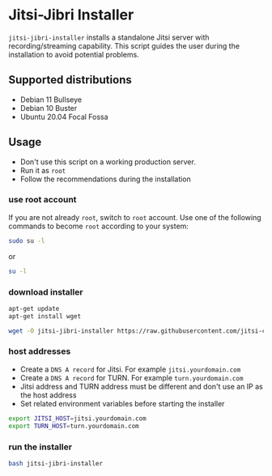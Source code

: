 # Jitsi-Jibri Installer

`jitsi-jibri-installer` installs a standalone Jitsi server with
recording/streaming capability. This script guides the user during the
installation to avoid potential problems.

## Supported distributions

- Debian 11 Bullseye
- Debian 10 Buster
- Ubuntu 20.04 Focal Fossa

## Usage

- Don't use this script on a working production server.
- Run it as `root`
- Follow the recommendations during the installation

### use root account

If you are not already `root`, switch to `root` account. Use one of the
following commands to become `root` according to your system:

```bash
sudo su -l
```

or

```bash
su -l
```

### download installer

```bash
apt-get update
apt-get install wget

wget -O jitsi-jibri-installer https://raw.githubusercontent.com/jitsi-contrib/installers/main/jitsi-jibri/jitsi-jibri-installer
```

### host addresses

- Create a `DNS A record` for Jitsi. For example `jitsi.yourdomain.com`
- Create a `DNS A record` for TURN. For example `turn.yourdomain.com`
- Jitsi address and TURN address must be different and don't use an IP as the
  host address
- Set related environment variables before starting the installer

```bash
export JITSI_HOST=jitsi.yourdomain.com
export TURN_HOST=turn.yourdomain.com
```

### run the installer

```bash
bash jitsi-jibri-installer
```
